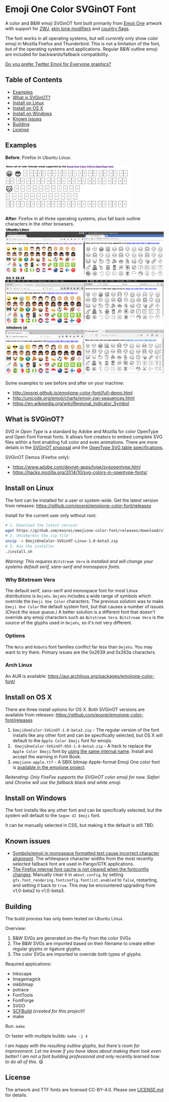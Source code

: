 # Emoji One Color SVGinOT Font
A color and B&W emoji SVGinOT font built primarily from [Emoji One][1] artwork
with support for [ZWJ][2], [skin tone modifiers][3] and [country flags][4].

The font works in all operating systems, but will *currently* only show color
emoji in Mozilla Firefox and Thunderbird. This is not a limitation of the font,
but of the operating systems and applications. Regular B&W outline emoji are
included for backwards/fallback compatibility.

[Do you prefer Twitter Emoji for Everyone graphics?][5]

[1]: http://emojione.com/
[2]: http://unicode.org/emoji/charts/emoji-zwj-sequences.html
[3]: http://www.unicode.org/reports/tr51/#Diversity
[4]: http://www.unicode.org/reports/tr51/#Flags
[5]: https://github.com/eosrei/twemoji-color-font

## Table of Contents

* [Examples](#examples)
* [What is SVGinOT?](#what-is-svginot)
* [Install on Linux](#install-on-linux)
* [Install on OS X](#install-on-os-x)
* [Install on Windows](#install-on-windows)
* [Known issues](#known-issues)
* [Building](#building)
* [License](#license)

## Examples

**Before**: Firefox in Ubuntu Linux.

[![Before Emoji One Color in Firefox Linux](images/demo-before.png?raw=true)](images/before-linux-firefox.png?raw=true)

**After**: Firefox in all three operating systems, plus fall back outline
characters in the other browsers.
![Firefox color emoji in Linux, OS X, and Firefox](images/demo.png?raw=true)

Some examples to see before and after on your machine:
* http://eosrei.github.io/emojione-color-font/full-demo.html
* http://unicode.org/emoji/charts/emoji-zwj-sequences.html
* https://en.wikipedia.org/wiki/Regional_Indicator_Symbol

## What is SVGinOT?
*SVG in Open Type* is a standard by Adobe and Mozilla for color OpenType
and Open Font Format fonts. It allows font creators to embed complete SVG files
within a font enabling full color and even animations. There are more details
in the [SVGinOT proposal][6] and the [OpenType SVG table specifications][7].

SVGinOT Demos (Firefox only):

* https://www.adobe.com/devnet-apps/type/svgopentype.html
* https://hacks.mozilla.org/2014/10/svg-colors-in-opentype-fonts/

[6]: https://www.w3.org/2013/10/SVG_in_OpenType/
[7]: https://www.microsoft.com/typography/otspec/svg.htm

## Install on Linux
The font can be installed for a user or system-wide. Get the latest version
from releases: https://github.com/eosrei/emojione-color-font/releases

Install for the current user only without root:
```sh
# 1. Download the latest version
wget https://github.com/eosrei/emojione-color-font/releases/download/v1.0-beta3/EmojiOneColor-SVGinOT-Linux-1.0-beta3.zip
# 2. Uncompress the zip file
unzip -o EmojiOneColor-SVGinOT-Linux-1.0-beta3.zip
# 3. Run the installer
./install.sh
```

*Warning: This requires `Bitstream Vera` is installed and will change your
systems default serif, sans-serif and monospace fonts.*

### Why Bitstream Vera
The default serif, sans-serif and monospace font for most Linux distributions is
`DejaVu`. `DejaVu` includes a wide range of symbols which override the
`Emoji One Color` characters. The previous solution was to make
`Emoji One Color` the default system font, but that causes a number of issues
*(Check the issue queue.)* A better solution is a different font that doesn't
override any emoji characters such as `Bitstream Vera`. `Bitstream Vera` is
the source of the glyphs used in `DejaVu`, so it's not very different.

### Options
The `Noto` and `Roboto` font families conflict far less than `DejaVu`. You may
want to try them. Primary issues are the 0x2639 and 0x263a characters.

### Arch Linux
An AUR is available: https://aur.archlinux.org/packages/emojione-color-font/

## Install on OS X
There are three install options for OS X. Both SVGinOT versions are available
from releases: https://github.com/eosrei/emojione-color-font/releases

1. `EmojiOneColor-SVGinOT-1.0-beta3.zip` - The regular version of the font
   installs like any other font and can be specifically selected, but OS X will
   default to the `Apple Color Emoji` font for emojis.
2. ` EmojiOneColor-SVGinOT-OSX-1.0-beta3.zip` - A hack to replace the `Apple
   Color Emoji` font by [using the same internal name][8]. Install and accept
   the warning in Font Book.
3. `emojione-apple.ttf` - A SBIX bitmap Apple-format Emoji One color font is
   [available in the emojione project][9].

[8]:http://www.macissues.com/2014/11/21/how-to-change-the-default-system-font-in-mac-os-x/
[9]:https://github.com/Ranks/emojione/tree/master/assets/fonts

*Reiterating: Only FireFox supports the SVGinOT color emoji for now. Safari and
Chrome will use the fallback black and white emoji.*

## Install on Windows

The font installs like any other font and can be specifically selected, but
the system will default to the `Segoe UI Emoji` font.

It can be manually selected in CSS, but making it the default is still TBD.

## Known issues

* [Symbols/emoji in monospace formatted text cause incorrect character
  alignment][10]. The whitespace character widths from the most recently selected
  fallback font are used in Pango/GTK applications.
* [The Firefox internal font cache is not cleared when the fontconfig
  changes][11]. Manually clear it in `about.config`, by setting
  `gfx.font_rendering.fontconfig.fontlist.enabled` to `false`, restarting, and
  setting it back to `true`. This may be encountered upgrading from v1.0-beta2
  to v1.0-beta3.

[10]:https://bugzilla.gnome.org/show_bug.cgi?id=757785
[11]:https://bugzilla.mozilla.org/show_bug.cgi?id=1254245

## Building
The build process has only been tested on Ubuntu Linux.

Overview:

1. B&W SVGs are generated on-the-fly from the color SVGs
2. The B&W SVGs are imported based on their filename to create either regular
   glyphs or ligature glyphs.
3. The color SVGs are imported to override both types of glyphs.

Required applications:

* Inkscape
* Imagemagick
* mkbitmap
* potrace
* FontTools
* FontForge
* SVGO
* [SCFBuild][12] *(created for this project!)*
* make

[12]: https://github.com/eosrei/scfbuild
Run: `make`

Or faster with multiple builds: `make -j 4`

*I am happy with the resulting outline glyphs, but there's room for improvement.
Let me know if you have ideas about making them look even better! I am not a
font building professional and only recently learned how to do all of this.* 😋

## License

The artwork and TTF fonts are licensed CC-BY-4.0. Please see
[LICENSE.md](LICENSE.md) for details.
